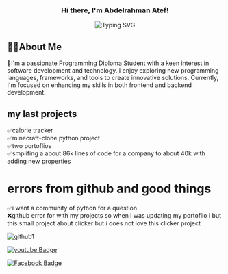
<h3 align="center">
Hi there, I'm Abdelrahman Atef! 


</h3>
<!-- Typing SVG by DenverCoder1 https://github.com/DenverCoder1/readme-typing-svg -->
<p align="center">
<img src="https://readme-typing-svg.herokuapp.com?font=Fira+Code&pause=1000&color=64F7C9&random=false&width=435&lines=welcome+to+my+profile" alt="Typing SVG" </a>
</p>
<h2>🙋‍♂️About Me</h2>
🚀I'm a passionate Programming Diploma Student with a keen interest in software development and technology. I enjoy exploring new programming languages, frameworks, and tools to create innovative solutions. Currently, I'm focused on enhancing my skills in both frontend and backend development.

<h2>my last projects</h2>
✅calorie tracker<br>
✅minecraft-clone python project<br>
✅two portoflios<br>
✅smplifing a about 86k lines of code for a company to about 40k with adding new properties<br>
<h1>errors from github and good things</h1>
✅i want a community of python for a question<br>
❌github error for with my projects so when i was updating my portoflio i but this small project about clicker but i does not love this clicker project

![github1](https://github.com/doubleA125/doubleA125/assets/171048131/cbc36572-ce3a-40eb-b4a6-36e13f5cd6b1)

<a href="https://www.youtube.com/@shadowWolf_return" target="_blank"><img src="https://img.shields.io/badge/youtube-%23FF0000.svg?style=for-the-badge&logo=youtube&logoColor=white" alt="youtube Badge"/></a> 



<a href="https://www.facebook.com/abdelrahman.atef.9026" target="_blank"><img src="https://img.shields.io/badge/Facebook-%231877F2.svg?style=for-the-badge&logo=Facebook&logoColor=white" alt="Facebook Badge"/></a>

